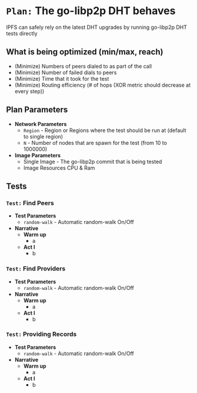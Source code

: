 # `Plan:` The go-libp2p DHT behaves

IPFS can safely rely on the latest DHT upgrades by running go-libp2p DHT tests directly

## What is being optimized (min/max, reach)

- (Minimize) Numbers of peers dialed to as part of the call
- (Minimize) Number of failed dials to peers
- (Minimize) Time that it took for the test
- (Minimize) Routing efficiency (# of hops (XOR metric should decrease at every step))

## Plan Parameters

- **Network Parameters**
  - `Region` - Region or Regions where the test should be run at (default to single region)
  - `N` - Number of nodes that are spawn for the test (from 10 to 1000000)
- **Image Parameters**
  - Single Image - The go-libp2p commit that is being tested
  - Image Resources CPU & Ram

## Tests

### `Test:` Find Peers

- **Test Parameters**
  - `random-walk` - Automatic random-walk On/Off
- **Narrative**
  - **Warm up**
    - a
  - **Act I**
    - b

### `Test:` Find Providers

- **Test Parameters**
  - `random-walk` - Automatic random-walk On/Off
- **Narrative**
  - **Warm up**
    - a
  - **Act I**
    - b

### `Test:` Providing Records

- **Test Parameters**
  - `random-walk` - Automatic random-walk On/Off
- **Narrative**
  - **Warm up**
    - a
  - **Act I**
    - b
